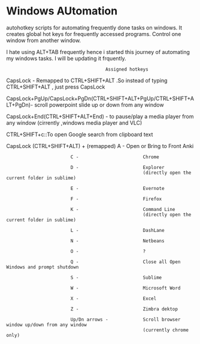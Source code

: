 Windows AUtomation
=======

autohotkey scripts for automating frequently done tasks on windows. It creates global hot keys for frequently accessed programs. Control one window from another window.

I hate using ALT+TAB frequently hence i started this journey of automating my windows tasks.  I will be updating it frquently.



                                         Assigned hotkeys 


CapsLock - Remapped to CTRL+SHIFT+ALT .So instead of typing CTRL+SHIFT+ALT , just press CapsLock

CapsLock+PgUp/CapsLock+PgDn(CTRL+SHIFT+ALT+PgUp/CTRL+SHIFT+ALT+PgDn)- scroll powerpoint slide up 
or down from any window

CapsLock+End(CTRL+SHIFT+ALT+End) - to pause/play a media player from any window 
(cirrently ,windows media player and VLC)

CTRL+SHIFT+c::To open Google search from clipboard text



CapsLock (CTRL+SHIFT+ALT) +
(remapped)
							A - Open or Bring to Front Anki
							
							C -                        Chrome
							
							D -                        Explorer
							                           (directly open the current folder in sublime) 

							E -                        Evernote

							F -                        Firefox
							
							K -                        Command Line
							                           (directly open the current folder in sublime) 
							
							L -                        DashLane  
							                           
							N -                        Netbeans

							O -                        ?

							Q -                        Close all Open Windows and prompt shutdown
							
							S -                        Sublime
							
							W -                        Microsoft Word
							
							X -                        Excel
							
							Z -                        Zimbra dektop
							
							Up/Dn arrows -             Scroll browser window up/down from any window
							                           (currently chrome only)   

